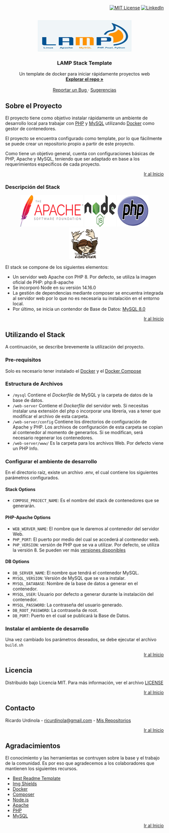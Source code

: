 <div id="top"></div>
<div align="right">

  [![MIT License][license-shield]][license-url]
  [![LinkedIn][linkedin-shield]][linkedin-url]

</div>

<br/>
<div align="center">
  <a href="https://github.com/ricurdinola/docker-lamp-stack">
    <img src="images/lamp.jpg" alt="Logo" width="300" height="100">
  </a>

  <h3 align="center">LAMP Stack Template</h3>

  <p align="center">
    Un template de docker para iniciar rápidamente proyectos web
    <br />
    <a href="https://github.com/ricurdinola/docker-lamp-stack"><strong>Explorar el repo »</strong></a>
    <br />
    <br />
    <a href="https://github.com/ricurdinola/docker-lamp-stack/issues">Reportar un Bug </a>
    ·
    <a href="https://github.com/ricurdinola/docker-lamp-stack/issues">Sugerencias </a>
  </p>
</div>

## Sobre el Proyecto
El proyecto tiene como objetivo instalar rápidamente un ambiente de desarrollo local para trabajar
con [PHP](https://www.php.net/) y [MySQL](https://www.mysql.com/)
utilizando [Docker](https://www.docker.com) como gestor de contenedores.

El proyecto se encuentra configurado como template, por lo que fácilmente se puede crear un repositorio
propio a partir de este proyecto.

Como tiene un objetivo general, cuenta con configuraciones básicas de PHP, Apache y MySQL, teniendo que 
ser adaptado en base a los requerimientos específicos de cada proyecto. 

<p align="right"><a href="#top">Ir al Inicio</a></p>

### Descripción del Stack
<div align="center">
    <img src="images/apache.png" alt="Logo" width="200" height="100">
    <img src="images/node.svg" alt="Logo" width="100" height="100">
    <img src="images/php.svg" alt="Logo" width="100" height="100">
    <img src="images/composer.png" alt="Logo" width="100" height="100">
</div>

El stack se compone de los siguientes elementos:

* Un servidor web Apache con PHP 8. Por defecto, se utiliza la imagen oficial de PHP: php:8-apache
* Se incorporó Node en su versión 14.16.0
* La gestión de dependencias mediante composer se encuentra integrada al servidor web por lo que no es necesaria su instalación en el entorno local.
* Por último, se inicia un contendor de Base de Datos: [MySQL 8.0](https://www.mysql.com/)

<p align="right"><a href="#top">Ir al Inicio</a></p>

## Utilizando el Stack
A continuación, se describe brevemente la utilización del proyecto.

### Pre-requisitos
Solo es necesario tener instalado el [Docker](https://www.docker.com/products/docker-desktop) y el [Docker Compose](https://docs.docker.com/compose/install/)

### Estructura de Archivos
* `/mysql` Contiene el _Dockerfile_ de MySQL y la carpeta de datos de la base de datos.
* `/web-server` Contiene el _Dockerfile_ del servidor web. Si necesitas instalar una extensión del 
php o incorporar una librería, vas a tener que modificar el archivo de esta carpeta.
* `/web-server/config` Contiene los directorios de configuración de Apache y PHP. Los archivos de 
configuración de esta carpeta se copian al contenedor al momento de generarlos. Si se modifican, será necesario
  regenerar los contenedores.
* `/web-server/www/` Es la carpeta para los archivos Web. Por defecto viene un PHP Info.

### Configurar el ambiente de desarrollo
En el directorio raíz, existe un archivo .env, el cual contiene los siguientes parámetros configurados.

#### Stack Options
* `COMPOSE_PROJECT_NAME`: Es el nombre del stack de contenedores que se generarán.

#### PHP-Apache Options
* `WEB_WERVER_NAME`: El nombre que le daremos al contenedor del servidor Web.
* `PHP_PORT`: El puerto por medio del cual se accederá al contenedor web.
* `PHP_VERSION`:  versión de PHP que se va a utilizar. Por defecto, se utiliza la versión 8. Se pueden
ver más [versiones disponibles](https://github.com/docker-library/docs/blob/master/php/README.md#supported-tags-and-respective-dockerfile-links)

#### DB Options
* `DB_SERVER_NAME`: El nombre que tendrá el contenedor MySQL.
* `MYSQL_VERSION`: Versión de MySQL que se va a instalar.
* `MYSQL_DATABASE`: Nombre de la base de datos a generar en el contenedor.
* `MYSQL_USER`: Usuario por defecto a generar durante la instalación del contenedor.
* `MYSQL_PASSWORD`: La contraseña del usuario generado.
* `DB_ROOT_PASSWORD`: La contraseña de root.
* `DB_PORT`: Puerto en el cual se publicará la Base de Datos.


### Instalar el ambiente de desarrollo
Una vez cambiado los parámetros deseados, se debe ejecutar el archivo `build.sh`

<p align="right"><a href="#top">Ir al Inicio</a></p>


## Licencia
Distribuido bajo Licencia MIT. Para más información, ver el archivo
[LICENSE](https://github.com/ricurdinola/docker-lamp-stack/blob/main/LICENSE)

<p align="right"><a href="#top">Ir al Inicio</a></p>

## Contacto
Ricardo Urdinola - ricurdinola@gmail.com - [Mis Repositorios](https://github.com/ricurdinola?tab=repositories)

<p align="right"><a href="#top">Ir al Inicio</a></p>

## Agradacimientos
El conocimiento y las herramientas se contruyen sobre la base y el trabajo de la comunidad.
Es por eso que agradecemos a los colaboradores que mantienen los siguientes recursos.

* [Best Readme Template](https://github.com/othneildrew/Best-README-Template)
* [Img Shields](https://shields.io)
* [Docker](https://www.docker.com/)
* [Composer](https://getcomposer.org/)
* [Node.js](https://nodejs.org/)
* [Apache](https://httpd.apache.org/)
* [PHP](https://www.php.net/)
* [MySQL](https://www.mysql.com/)

<p align="right"><a href="#top">Ir al Inicio</a></p>

[license-shield]: https://img.shields.io/github/license/ricurdinola/docker-lamp-stack?style=for-the-badge

[license-url]: https://github.com/ricurdinola/docker-lamp-stack/blob/main/LICENSE

[linkedin-shield]: https://img.shields.io/badge/-LinkedIn-black.svg?style=for-the-badge&logo=linkedin&colorB=555

[linkedin-url]: https://www.linkedin.com/in/urdinolaricardo/